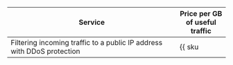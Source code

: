 | Service | Price per GB<br>of useful traffic |
| --- | --- |
| Filtering incoming traffic to a public IP address with DDoS protection | {{ sku|RUB|network.ingress.inet.antiddos.qrator|string }} |
